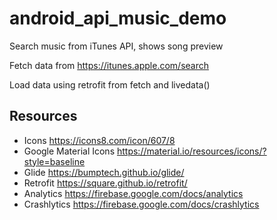 # android_api_music_demo

Search music from iTunes API, shows song preview

Fetch data from https://itunes.apple.com/search

Load data using retrofit from fetch and livedata()

## Resources
- Icons
https://icons8.com/icon/607/8
- Google Material Icons
https://material.io/resources/icons/?style=baseline 
- Glide
https://bumptech.github.io/glide/
- Retrofit
https://square.github.io/retrofit/
- Analytics
https://firebase.google.com/docs/analytics
- Crashlytics
https://firebase.google.com/docs/crashlytics
